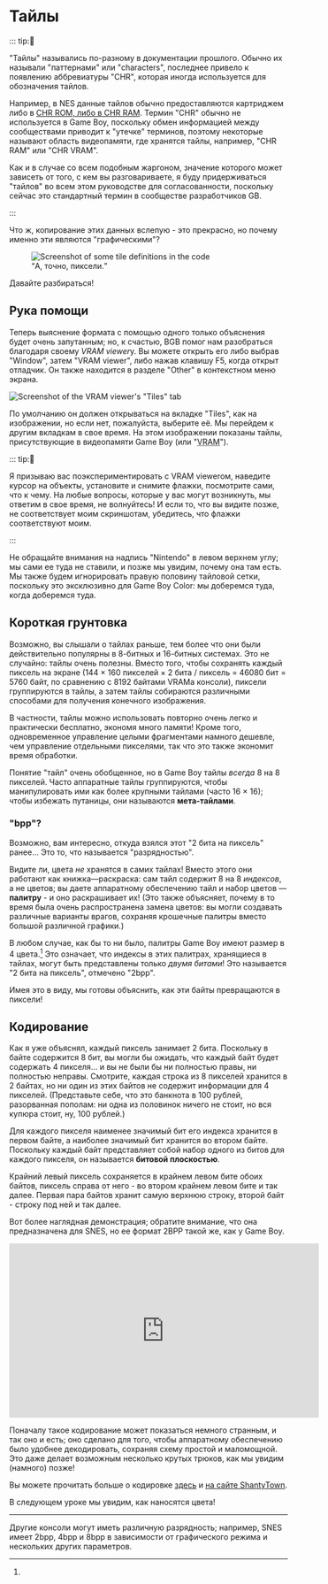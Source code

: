 # Тайлы

::: tip:💭

"Тайлы" назывались по-разному в документации прошлого.
Обычно их называли "паттернами" или "characters", последнее привело к появлению аббревиатуры "CHR", которая иногда используется для обозначения тайлов.

Например, в NES данные тайлов обычно предоставляются картриджем либо в [CHR ROM, либо в CHR RAM](http://wiki.nesdev.com/w/index.php/CHR_ROM_vs._CHR_RAM).
Термин "CHR" обычно не используется в Game Boy, поскольку обмен информацией между сообществами приводит к "утечке" терминов, поэтому некоторые называют область видеопамяти, где хранятся тайлы, например, "CHR RAM" или "CHR VRAM".

Как и в случае со всем подобным жаргоном, значение которого может зависеть от того, с кем вы разговариваете, я буду придерживаться "тайлов" во всем этом руководстве для согласованности, поскольку сейчас это стандартный термин в сообществе разработчиков GB.

:::

Что ж, копирование этих данных вслепую - это прекрасно, но почему именно эти являются "графическими"?

<figure>
  <img src="../assets/img/ah_yes_pixels.png" alt="Screenshot of some tile definitions in the code">
  <figcaption><q>А, точно, пиксели.</q></figcaption>
</figure>

Давайте разбираться!

## Рука помощи

Теперь выяснение формата с помощью одного только объяснения будет очень запутанным; но, к счастью, BGB помог нам разобраться благодаря своему *VRAM viewer*у.
Вы можете открыть его либо выбрав "Window", затем "VRAM viewer", либо нажав клавишу F5, когда открыт отладчик.
Он также находится в разделе "Other" в контекстном меню экрана.

![Screenshot of the VRAM viewer's "Tiles" tab](../assets/img/vram_viewer.png)

По умолчанию он должен открываться на вкладке "Tiles", как на изображении, но если нет, пожалуйста, выберите её.
Мы перейдем к другим вкладкам в свое время.
На этом изображении показаны тайлы, присутствующие в видеопамяти Game Boy (или "<abbr title="Video RAM">VRAM</abbr>").

::: tip:🤔

Я призываю вас поэкспериментировать с VRAM viewerом, наведите курсор на объекты, установите и снимите флажки, посмотрите сами, что к чему. На любые вопросы, которые у вас могут возникнуть, мы ответим в свое время, не волнуйтесь! И если то, что вы видите позже, не соответствует моим скриншотам, убедитесь, что флажки соответствуют моим.

:::

Не обращайте внимания на надпись "Nintendo" в левом верхнем углу; мы сами ее туда не ставили, и позже мы увидим, почему она там есть.
Мы также будем игнорировать правую половину тайловой сетки, поскольку это эксклюзивно для Game Boy Color: мы доберемся туда, когда доберемся туда.

## Короткая грунтовка

Возможно, вы слышали о тайлах раньше, тем более что они были действительно популярны в 8-битных и 16-битных системах.
Это не случайно: тайлы очень полезны.
Вместо того, чтобы сохранять каждый пиксель на экране (144 × 160 пикселей × 2 бита / пиксель = 46080 бит = 5760 байт, по сравнению с 8192 байтами VRAMа консоли), пиксели группируются в тайлы, а затем тайлы собираются различными способами для получения конечного изображения.

В частности, тайлы можно использовать повторно очень легко и практически бесплатно, экономя много памяти!
Кроме того, одновременное управление целыми фрагментами намного дешевле, чем управление отдельными пикселями, так что это также экономит время обработки.

Понятие "тайл" очень обобщенное, но в Game Boy тайлы *всегда* 8 на 8 пикселей.
Часто аппаратные тайлы группируются, чтобы манипулировать ими как более крупными тайлами (часто 16 × 16); чтобы избежать путаницы, они называются **мета-тайлами**.

### "bpp"?

Возможно, вам интересно, откуда взялся этот "2 бита на пиксель" ранее...
Это то, что называется "разрядностью".

Видите ли, цвета *не* хранятся в самих тайлах!
Вместо этого они работают как книжка—раскраска: сам тайл содержит 8 на 8 *индексов*, а не цветов; вы даете аппаратному обеспечению тайл и набор цветов — **палитру** - и оно раскрашивает их!
(Это также объясняет, почему в то время была очень распространена замена цветов: вы могли создавать различные варианты врагов, сохраняя крошечные палитры вместо большой различной графики.)

В любом случае, как бы то ни было, палитры Game Boy имеют размер в 4 цвета.[^pal_size]
Это означает, что индексы в этих палитрах, хранящиеся в тайлах, могут быть представлены только *двумя битами*!
Это называется "2 бита на пиксель", отмечено "2bpp".

Имея это в виду, мы готовы объяснить, как эти байты превращаются в пиксели!

## Кодирование

Как я уже объяснял, каждый пиксель занимает 2 бита.
Поскольку в байте содержится 8 бит, вы могли бы ожидать, что каждый байт будет содержать 4 пикселя... и вы не были бы ни полностью правы, ни полностью неправы.
Смотрите, каждая строка из 8 пикселей хранится в 2 байтах, но ни один из этих байтов не содержит информации для 4 пикселей.
(Представьте себе, что это банкнота в 100 рублей, разорванная пополам: ни одна из половинок ничего не стоит, но вся купюра стоит, ну, 100 рублей.)

Для каждого пикселя наименее значимый бит его индекса хранится в первом байте, а наиболее значимый бит хранится во втором байте.
Поскольку каждый байт представляет собой набор одного из битов для каждого пикселя, он называется **битовой плоскостью**.

Крайний левый пиксель сохраняется в крайнем левом бите обоих байтов, пиксель справа от него - во втором крайнем левом бите и так далее.
Первая пара байтов хранит самую верхнюю строку, второй байт - строку под ней и так далее.

Вот более наглядная демонстрация; обратите внимание, что она предназначена для SNES, но ее формат 2BPP такой же, как у Game Boy.

<iframe width="560" height="315" src="https://www.youtube-nocookie.com/embed/txkHN6izK2Y" title="YouTube video player" frameborder="0" allow="accelerometer; autoplay; clipboard-write; encrypted-media; gyroscope; picture-in-picture" allowfullscreen></iframe>

Поначалу такое кодирование может показаться немного странным, и так оно и есть; оно сделано для того, чтобы аппаратному обеспечению было удобнее декодировать, сохраняя схему простой и маломощной.
Это даже делает возможным несколько крутых трюков, как мы увидим (намного) позже!

Вы можете прочитать больше о кодировке [здесь](https://gbdev.io/pandocs/Tile_Data.html) и [на сайте ShantyTown](https://www.huderlem.com/demos/gameboy2bpp.html).

В следующем уроке мы увидим, как наносятся цвета!

---

[^pal_size]:
Другие консоли могут иметь различную разрядность; например, SNES имеет 2bpp, 4bpp и 8bpp в зависимости от графического режима и нескольких других параметров.